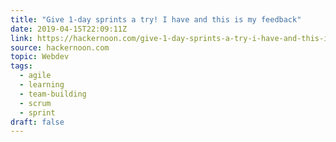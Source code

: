 ```yaml
---
title: "Give 1-day sprints a try! I have and this is my feedback"
date: 2019-04-15T22:09:11Z
link: https://hackernoon.com/give-1-day-sprints-a-try-i-have-and-this-is-my-feedback-264bb7889d5c?source=rss----3a8144eabfe3---4
source: hackernoon.com
topic: Webdev
tags:
  - agile
  - learning
  - team-building
  - scrum
  - sprint
draft: false
---
```

